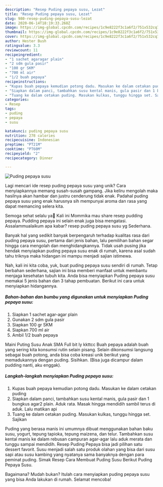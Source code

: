 ```yaml
---
description: "Resep Puding pepaya susu, Lezat"
title: "Resep Puding pepaya susu, Lezat"
slug: 980-resep-puding-pepaya-susu-lezat
date: 2020-06-14T18:19:33.268Z
image: https://img-global.cpcdn.com/recipes/1c9e8222f3c1a6f2/751x532cq70/puding-pepaya-susu-foto-resep-utama.jpg
thumbnail: https://img-global.cpcdn.com/recipes/1c9e8222f3c1a6f2/751x532cq70/puding-pepaya-susu-foto-resep-utama.jpg
cover: https://img-global.cpcdn.com/recipes/1c9e8222f3c1a6f2/751x532cq70/puding-pepaya-susu-foto-resep-utama.jpg
author: Hester Bush
ratingvalue: 3.3
reviewcount: 11
recipeingredient:
- "1 sachet agaragar plain"
- "2 sdm gula pasir"
- "100 gr SKM"
- "700 ml air"
- "1/2 buah pepaya"
recipeinstructions:
- "Kupas buah pepaya kemudian potong dadu. Masukan ke dalam cetakan puding"
- "Siapkan dalam panci, tambahkan susu kental manis, gula pasir dan 1 bungkus agar2 plain. Aduk rata. Masak hingga mendidih sambil terus di aduk. Lalu matikan api"
- "Tuang ke dalam cetakan puding. Masukan kulkas, tunggu hingga set. Sajikan"
categories:
- Resep
tags:
- puding
- pepaya
- susu

katakunci: puding pepaya susu 
nutrition: 278 calories
recipecuisine: Indonesian
preptime: "PT21M"
cooktime: "PT60M"
recipeyield: "2"
recipecategory: Dinner

---
```



![Puding pepaya susu](https://img-global.cpcdn.com/recipes/1c9e8222f3c1a6f2/751x532cq70/puding-pepaya-susu-foto-resep-utama.jpg)

Lagi mencari ide resep puding pepaya susu yang unik? Cara menyiapkannya memang susah-susah gampang. Jika keliru mengolah maka hasilnya akan hambar dan justru cenderung tidak enak. Padahal puding pepaya susu yang enak harusnya sih mempunyai aroma dan rasa yang dapat memancing selera kita.

Semoga sehat selalu ya🤗 Kali ini Mommika mau share resep pudding pepaya. Pudding pepaya ini selain enak juga bisa mengatasi. Assalammualaikum apa kabar? resep puding pepaya susu yg Sederhana.

Banyak hal yang sedikit banyak berpengaruh terhadap kualitas rasa dari puding pepaya susu, pertama dari jenis bahan, lalu pemilihan bahan segar hingga cara mengolah dan menghidangkannya. Tidak usah pusing jika hendak menyiapkan puding pepaya susu enak di rumah, karena asal sudah tahu triknya maka hidangan ini mampu menjadi sajian istimewa.


Nah, kali ini kita coba, yuk, buat puding pepaya susu sendiri di rumah. Tetap berbahan sederhana, sajian ini bisa memberi manfaat untuk membantu menjaga kesehatan tubuh kita. Anda bisa menyiapkan Puding pepaya susu memakai 5 jenis bahan dan 3 tahap pembuatan. Berikut ini cara untuk menyiapkan hidangannya.

<!--inarticleads1-->

##### Bahan-bahan dan bumbu yang digunakan untuk menyiapkan Puding pepaya susu:

1. Siapkan 1 sachet agar-agar plain
1. Gunakan 2 sdm gula pasir
1. Siapkan 100 gr SKM
1. Siapkan 700 ml air
1. Ambil 1/2 buah pepaya


Maini Puting Susu Anak SMA Full bit ly kkttcc Buah pepaya adalah buah yang sering kita konsumsi rutin selain pisang. Selain dikonsumsi langsung sebagai buah potong, anda bisa coba kreasi unik berikut yang memadukannya dengan puding. Sisihkan. (Bisa juga dicampur dalam pudding nanti, aku enggak). 

<!--inarticleads2-->

##### Langkah-langkah menyiapkan Puding pepaya susu:

1. Kupas buah pepaya kemudian potong dadu. Masukan ke dalam cetakan puding
1. Siapkan dalam panci, tambahkan susu kental manis, gula pasir dan 1 bungkus agar2 plain. Aduk rata. Masak hingga mendidih sambil terus di aduk. Lalu matikan api
1. Tuang ke dalam cetakan puding. Masukan kulkas, tunggu hingga set. Sajikan


Puding yang berasa manis ini umumnya dibuat menggunakan bahan baku susu, yogurt, tepung tapioka, tepung maizena, dan telur. Tambahkan susu kental manis ke dalam rebusan campuran agar-agar lalu aduk merata dan tunggu sampai mendidih. Resep Puding Pepaya bisa jadi pilihan satu dessert favorit. Susu menjadi salah satu produk olahan yang bisa dari susu sapi atau susu kambing yang nyatanya sama banyaknya dengan para peminat puding. Simak Resep Cara Membuat Puding Susu Berikut Puding Pepaya Susu. 

Bagaimana? Mudah bukan? Itulah cara menyiapkan puding pepaya susu yang bisa Anda lakukan di rumah. Selamat mencoba!
